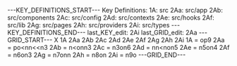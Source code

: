 ---KEY_DEFINITIONS_START---
Key Definitions:
1A: src
2Aa: src/app
2Ab: src/components
2Ac: src/config
2Ad: src/contexts
2Ae: src/hooks
2Af: src/lib
2Ag: src/pages
2Ah: src/providers
2Ai: src/types
---KEY_DEFINITIONS_END---
last_KEY_edit: 2Ai
last_GRID_edit: 2Aa
---GRID_START---
X 1A 2Aa 2Ab 2Ac 2Ad 2Ae 2Af 2Ag 2Ah 2Ai
1A = op9
2Aa = po<nn<<n3
2Ab = n<on<n>n3
2Ac = n3on6
2Ad = nn<non5
2Ae = n5on4
2Af = n6on3
2Ag = n7onn
2Ah = n8on
2Ai = n9o
---GRID_END---
